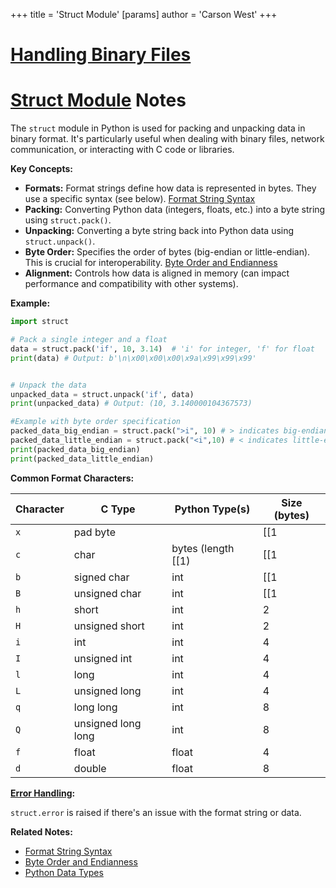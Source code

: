 +++
 title = 'Struct Module'
[params]
	author = 'Carson West'
+++
# [Handling Binary Files](./../handling-binary-files/)
# [Struct Module](./../struct-module/) Notes

The `struct` module in Python is used for packing and unpacking data in binary format.  It's particularly useful when dealing with binary files, network communication, or interacting with C code or libraries.

**Key Concepts:**

* **Formats:**  Format strings define how data is represented in bytes.  They use a specific syntax (see below). [Format String Syntax](./../format-string-syntax/)
* **Packing:** Converting Python data (integers, floats, etc.) into a byte string using `struct.pack()`.
* **Unpacking:**  Converting a byte string back into Python data using `struct.unpack()`.
* **Byte Order:**  Specifies the order of bytes (big-endian or little-endian).  This is crucial for interoperability. [Byte Order and Endianness](./../byte-order-and-endianness/)
* **Alignment:**  Controls how data is aligned in memory (can impact performance and compatibility with other systems).


**Example:**

```python
import struct

# Pack a single integer and a float
data = struct.pack('if', 10, 3.14)  # 'i' for integer, 'f' for float
print(data) # Output: b'\n\x00\x00\x00\x9a\x99\x99\x99'


# Unpack the data
unpacked_data = struct.unpack('if', data)
print(unpacked_data) # Output: (10, 3.140000104367573)

#Example with byte order specification
packed_data_big_endian = struct.pack(">i", 10) # > indicates big-endian
packed_data_little_endian = struct.pack("<i",10) # < indicates little-endian
print(packed_data_big_endian)
print(packed_data_little_endian)

```

**Common Format Characters:**

| Character | C Type             | Python Type(s)     | Size (bytes) |
|-----------|----------------------|----------------------|---------------|
| `x`       | pad byte            |                     | [[1             |
| `c`       | char                | bytes (length [[1)    | [[1             |
| `b`       | signed char         | int                 | [[1             |
| `B`       | unsigned char       | int                 | [[1             |
| `h`       | short               | int                 | 2             |
| `H`       | unsigned short      | int                 | 2             |
| `i`       | int                 | int                 | 4             |
| `I`       | unsigned int        | int                 | 4             |
| `l`       | long                | int                 | 4             |
| `L`       | unsigned long       | int                 | 4             |
| `q`       | long long           | int                 | 8             |
| `Q`       | unsigned long long  | int                 | 8             |
| `f`       | float               | float               | 4             |
| `d`       | double              | float               | 8             |


**[Error Handling](./../error-handling/):**

`struct.error` is raised if there's an issue with the format string or data.


**Related Notes:**

* [Format String Syntax](./../format-string-syntax/)
* [Byte Order and Endianness](./../byte-order-and-endianness/)
* [Python Data Types](./../python-data-types/)

